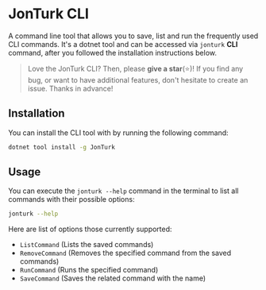 # JonTurk CLI

A command line tool that allows you to save, list and run the frequently used CLI commands. It's a dotnet tool and can be accessed via `jonturk` **CLI** command, after you followed the installation instructions below.

> Love the JonTurk CLI? Then, please **give a star**(⭐)! If you find any bug, or want to have additional features, don't hesitate to create an issue. Thanks in advance!

## Installation

You can install the CLI tool with by running the following command:

```bash
dotnet tool install -g JonTurk
```

## Usage

You can execute the `jonturk --help` command in the terminal to list all commands with their possible options:

```bash
jonturk --help
```

Here are list of options those currently supported:

* `ListCommand` (Lists the saved commands)
* `RemoveCommand` (Removes the specified command from the saved commands)
* `RunCommand` (Runs the specified command)
* `SaveCommand` (Saves the related command with the name)
